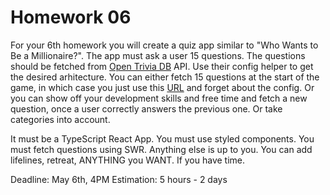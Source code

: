 # Homework 06

For your 6th homework you will create a quiz app similar to "Who Wants to Be a Millionaire?". The app must ask a user 15 questions. The questions should be fetched from [Open Trivia DB](https://opentdb.com/api_config.php) API. Use their config helper to get the desired arhitecture. You can either fetch 15 questions at the start of the game, in which case you just use this [URL](https://opentdb.com/api.php?amount=15) and forget about the config. Or you can show off your development skills and free time and fetch a new question, once a user correctly answers the previous one. Or take categories into account.

It must be a TypeScript React App. You must use styled components. You must fetch questions using SWR. Anything else is up to you. You can add lifelines, retreat, ANYTHING you WANT. If you have time.

Deadline: May 6th, 4PM
Estimation: 5 hours - 2 days